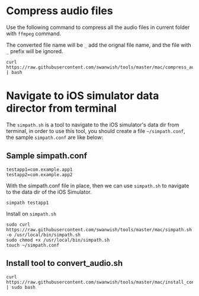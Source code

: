 # Compress audio files

Use the following command to compress all the audio files in current folder with `ffmpeg` command.

The converted file name will be `_` add the orignal file name, and the file with `_` prefix will be ignored.

```
curl https://raw.githubusercontent.com/swanwish/tools/master/mac/compress_audio.sh | bash
```

# Navigate to iOS simulator data director from terminal

The `simpath.sh` is a tool to navigate to the iOS simulator's data dir from terminal, in order to use this tool, 
you should create a file `~/simpath.conf`, the sample `simpath.conf` are like below:

## Sample simpath.conf

```
testapp1=com.example.app1
testapp2=com.example.app2
```

With the simpath.conf file in place, then we can use `simpath.sh` to navigate to the data dir of the iOS Simulator.

```
simpath testapp1
```

Install on `simpath.sh`

```
sudo curl https://raw.githubusercontent.com/swanwish/tools/master/mac/simpath.sh -o /usr/local/bin/simpath.sh
sudo chmod +x /usr/local/bin/simpath.sh
touch ~/simpath.conf
```

## Install tool to convert_audio.sh

```
curl https://raw.githubusercontent.com/swanwish/tools/master/mac/install_convert_audio.sh | sudo bash
```
